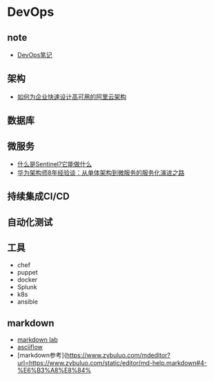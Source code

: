 
# DevOps

## note
 * [DevOps笔记](devopsnote.md)

## 架构
* [如何为企业快速设计高可用的阿里云架构](https://blog.51cto.com/ganbing/2103694)

## 数据库

## 微服务
 * [什么是Sentinel?它能做什么](https://blog.csdn.net/u012190514/article/details/81383698)
 * [华为架构师8年经验谈：从单体架构到微服务的服务化演进之路](https://sdk.cn/news/4033)

## 持续集成CI/CD

## 自动化测试

## 工具
* chef
* puppet
* docker
* Splunk
* k8s
* ansible

## markdown
 * [markdown lab](mdlab.md)
 * [asciiflow](http://asciiflow.com/)
 * [markdown参考](https://www.zybuluo.com/mdeditor?url=https://www.zybuluo.com/static/editor/md-help.markdown#4-%E6%B3%A8%E8%84% 

